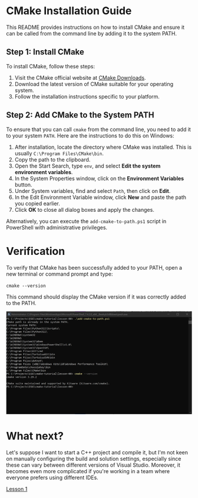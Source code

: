 # CMake Installation Guide

This README provides instructions on how to install CMake and ensure it can be called from the command line by adding it to the system PATH.

## Step 1: Install CMake

To install CMake, follow these steps:

1. Visit the CMake official website at [CMake Downloads](https://cmake.org/download/).
2. Download the latest version of CMake suitable for your operating system.
3. Follow the installation instructions specific to your platform.

## Step 2: Add CMake to the System PATH

To ensure that you can call `cmake` from the command line, you need to add it to your system `PATH`. Here are the instructions to do this on Windows:

1. After installation, locate the directory where CMake was installed. This is usually `C:\Program Files\CMake\bin`.
2. Copy the path to the clipboard.
3. Open the Start Search, type `env`, and select **Edit the system environment variables**.
4. In the System Properties window, click on the **Environment Variables** button.
5. Under System variables, find and select `Path`, then click on **Edit**.
6. In the Edit Environment Variable window, click **New** and paste the path you copied earlier.
7. Click **OK** to close all dialog boxes and apply the changes.

Alternatively, you can execute the `add-cmake-to-path.ps1` script in PowerShell with administrative privileges.


# Verification
To verify that CMake has been successfully added to your PATH, open a new terminal or command prompt and type:

`cmake --version`

This command should display the CMake version if it was correctly added to the PATH.

![Screenshot 1](documentation/Screenshot_1.png)

# What next?
Let's suppose I want to start a C++ project and compile it, but I'm not keen on manually configuring the build and solution settings, especially since these can vary between different versions of Visual Studio. Moreover, it becomes even more complicated if you're working in a team where everyone prefers using different IDEs.

[Lesson 1](../lesson-01/readme.md)